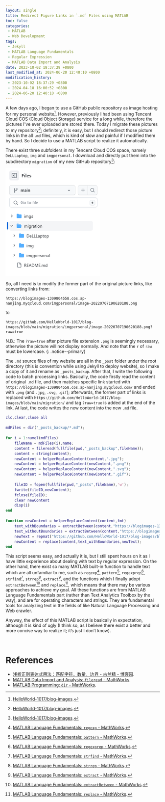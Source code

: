 ```yaml
---
layout: single
title: Redirect Figure Links in `.md` Files using MATLAB
toc: false
categories:
 - MATLAB
 - Web Development
tags:
 - Jekyll
 - MATLAB Language Fundamentals
 - Regular Expression
 - MATLAB Data Import and Analysis
date: 2023-10-02 18:37:29 +0800
last_modified_at: 2024-06-20 12:40:10 +0800
modification_history:
 - 2023-10-02 18:37:29 +0800
 - 2024-04-18 16:00:52 +0800
 - 2024-06-20 12:40:10 +0800
---
```


A few days ago, I began to use a GitHub public repository as image hosting for my personal website[^1]. However, previously I had been using Tencent Cloud COS (Cloud Object Storage) service for a long while, therefore the pictures I've ever uploaded are stored there. Today I migrate these pictures to my repository[^1]; definitely, it is easy, but I should redirect those picture links in the all `.md` files, which is kind of slow and painful if I modified them by hand. So I decide to use a MATLAB script to realize it automatically.

There exist three subfolders in my Tencent Cloud COS space, namely `DeLLLaptop`, `img` and `imgpersonal`. I download and directly put them into the subdirectory `migration` of my new GitHub repository[^1]:

![image-20231002162321331](https://raw.githubusercontent.com/HelloWorld-1017/blog-images/main/imgs/image-20231002162321331.png)

So, all I need is to modify the former part of the original picture links, like converting links from:

```
https://blogimages-1309804558.cos.ap-nanjing.myqcloud.com/imgpersonal/image-20220707190620188.png
```

to

```
https://github.com/HelloWorld-1017/blog-images/blob/main/migration/imgpersonal/image-20220707190620188.png?raw=true
```

N.B.: The `?raw=true` after picture file extension `.png` is seemingly necessary, otherwise the picture will not display normally. And note that the `r` of `raw` must be lowercase.
{: .notice--primary}

The `.md` source files of my website are all in the `_post` folder under the root directory (this is convention while using Jekyll to deploy website), so I make a copy of it and rename as `_posts_backup`. After that, I write the following code to batch processing links. Basically, the code firstly read the content of original `.md` file, and then matches specific link started with `https://blogimages-1309804558.cos.ap-nanjing.myqcloud.com/` and ended with `.png` (and `.jpg`, `.svg`, `.gif`); afterwards, the former part of links is replaced with `https://github.com/HelloWorld-1017/blog-images/blob/main/migration/` and tag `?raw=true` is added at the end of the link. At last, the code writes the new content into the new `.md` file.

```matlab
clc,clear,close all

mdFiles = dir("_posts_backup/*.md");

for i = 1:numel(mdFiles)
    fileName = mdFiles(i).name;
    content = fileread(fullfile(pwd,"_posts_backup",fileName));
    content = string(content);
    newContent = helperReplaceContent(content,".jpg");
    newContent = helperReplaceContent(newContent,".png");
    newContent = helperReplaceContent(newContent,".svg");
    newContent = helperReplaceContent(newContent,".gif");

    fileID = fopen(fullfile(pwd,"_posts",fileName),'w');
    fwrite(fileID,newContent);
    fclose(fileID);
    clear newContent
    disp(i)
end

function newContent = helperReplaceContent(content,fmt)
    text_withBoundaries = extractBetween(content,"https://blogimages-1309804558.cos.ap-nanjing.myqcloud.com/",fmt,"Boundaries","inclusive");
    text_withoutBoundaries = extractBetween(content,"https://blogimages-1309804558.cos.ap-nanjing.myqcloud.com/",fmt,"Boundaries","exclusive");
    newText = repmat("https://github.com/HelloWorld-1017/blog-images/blob/main/migration/",numel(text),1)+text_withoutBoundaries+repmat(fmt+"?raw=true",numel(text),1);
    newContent = replace(content,text_withBoundaries,newText);
end
```

This script seems easy, and actually it is, but I still spent hours on it as I have little experience about dealing with text by regular expression. On the other hand, there exist so many MATLAB built-in function to handle text which are all unfamiliar to me, such as `regexp`[^2], `pattern`[^3], `regexprep`[^4], `strfind`[^5], `strrep`[^6], `extract`[^7], and the functions which I finally adopt `extractBetween`[^8] and `replace`[^9], which means that there may be various approaches to achieve my goal. All these functions are from MATLAB Language Fundamentals part (rather than Text Analytics Toolbox by the way), and are for operating characters and strings. They are fundamental tools for analyzing text in the fields of like Natural Language Processing and Web crawler. 

Anyway, the effect of this MATLAB script is basically in expectation, although it is kind of ugly (I think so, as I believe there exist a better and more concise way to realize it; it’s just I don’t know). 

<br>

# References

[^1]: [HelloWorld-1017/blog-images](https://github.com/HelloWorld-1017/blog-images).
[^2]: [MATLAB Language Fundamentals: `regexp` - MathWorks](https://ww2.mathworks.cn/help/matlab/ref/regexp.html).
[^3]: [MATLAB Language Fundamentals: `pattern` - MathWorks](https://ww2.mathworks.cn/help/matlab/ref/pattern.html).
[^4]: [MATLAB Language Fundamentals: `regexprep` - MathWorks](https://ww2.mathworks.cn/help/matlab/ref/regexprep.html).
[^5]: [MATLAB Language Fundamentals: `strfind` - MathWorks](https://ww2.mathworks.cn/help/matlab/ref/strfind.html).
[^6]: [MATLAB Language Fundamentals: `strrep` - MathWorks](https://ww2.mathworks.cn/help/matlab/ref/strrep.html).
[^7]: [MATLAB Language Fundamentals: `extract` - MathWorks](https://ww2.mathworks.cn/help/matlab/ref/extract.html).
[^8]: [MATLAB Language Fundamentals: `extractBetween` - MathWorks](https://ww2.mathworks.cn/help/matlab/ref/extractbetween.html).
[^9]: [MATLAB Language Fundamentals: `replace` - MathWorks](https://ww2.mathworks.cn/help/matlab/ref/replace.html).

- [浅析正则表达式用法：匹配字符，数量，边界 - 古兰精 - 博客园](https://www.cnblogs.com/goloving/p/14001538.html).
- [MATLAB Data Import and Analysis: `fileread` - MathWorks](https://ww2.mathworks.cn/help/matlab/ref/fileread.html).
- [MATLAB Programming: `dir` - MathWorks](https://ww2.mathworks.cn/help/matlab/ref/dir.html).